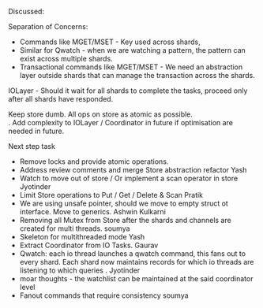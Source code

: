---
---

Discussed:

Separation of Concerns:

- Commands like MGET/MSET - Key used across shards,
- Similar for Qwatch - when we are watching a pattern, the pattern can exist across multiple shards.
- Transactional commands like MGET/MSET - We need an abstraction layer outside shards that can manage the transaction across the shards.

IOLayer - Should it wait for all shards to complete the tasks, proceed only after all shards have responded.

Keep store dumb. All ops on store as atomic as possible.  
. Add complexity to IOLayer / Coordinator in future if optimisation are needed in future.

Next step task

- Remove locks and provide atomic operations.
- Address review comments and merge Store abstraction refactor Yash
- Watch to move out of store / Or implement a scan operator in store Jyotinder
- Limit Store operations to Put / Get / Delete & Scan Pratik
- We are using unsafe pointer, should we move to empty struct ot interface. Move to generics. Ashwin Kulkarni
- Removing all Mutex from Store after the shards and channels are created for multi threads. soumya
- Skeleton for multithreaded mode Yash
- Extract Coordinator from IO Tasks. Gaurav
- Qwatch: each io thread launches a qwatch command, this fans out to every shard. Each shard now maintains records for which io threads are listening to which queries . Jyotinder
- moar thoughts - the watchlist can be maintained at the said coordinator level
- Fanout commands that require consistency soumya
